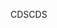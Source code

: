 <span data-ttu-id="65d95-101">CDS</span><span class="sxs-lookup"><span data-stu-id="65d95-101">CDS</span></span>